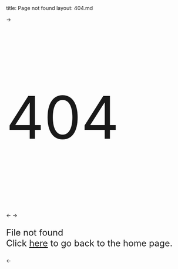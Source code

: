<frontmatter>
  title: Page not found
  layout: 404.md
</frontmatter>

-><p style="font-size: 10rem">404</p><-
-><p style="font-size: 1.5rem">File not found<br>Click <a href="/">here</a> to go back to the home page.</p><-